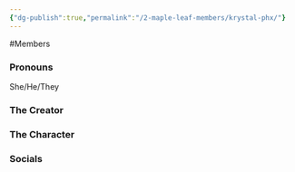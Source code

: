 ```yaml
---
{"dg-publish":true,"permalink":"/2-maple-leaf-members/krystal-phx/"}
---
```


#Members 
### Pronouns 
She/He/They
### The Creator
### The Character
### Socials